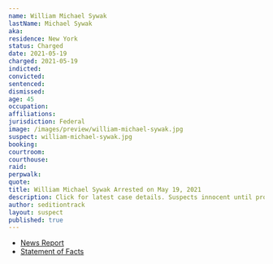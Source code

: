 ```yaml
---
name: William Michael Sywak
lastName: Michael Sywak
aka:
residence: New York
status: Charged
date: 2021-05-19
charged: 2021-05-19
indicted:
convicted:
sentenced:
dismissed:
age: 45
occupation:
affiliations:
jurisdiction: Federal
image: /images/preview/william-michael-sywak.jpg
suspect: william-michael-sywak.jpg
booking:
courtroom:
courthouse:
raid:
perpwalk:
quote:
title: William Michael Sywak Arrested on May 19, 2021
description: Click for latest case details. Suspects innocent until proven guilty.
author: seditiontrack
layout: suspect
published: true
---
```


- [News Report](https://www.wgrz.com/article/news/crime/4-more-people-from-new-york-arrested-in-connection-with-us-captiol-riot/71-3ad4fafb-a9e2-4653-bec2-a0de96ea60de)
- [Statement of Facts](https://www.justice.gov/usao-dc/case-multi-defendant/file/1395331/download)
